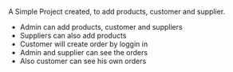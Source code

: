 A Simple Project created, to add products, customer and supplier.

- Admin can add products, customer and suppliers
- Suppliers can also add products
- Customer will create order by loggin in
- Admin and supplier can see the orders
- Also customer can see his own orders
